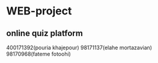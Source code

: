 # WEB-project
online quiz platform
---------------------------
400171392(pouria khajepour)
98171137(elahe mortazavian)
98170968(fateme fotoohi)
